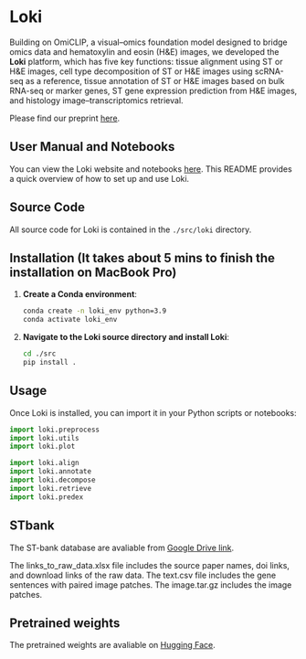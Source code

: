 # Loki
Building on OmiCLIP, a visual–omics foundation model designed to bridge omics data and hematoxylin and eosin (H&E) images, we developed the **Loki** platform, which has five key functions: tissue alignment using ST or H&E images, cell type decomposition of ST or H&E images using scRNA-seq as a reference, tissue annotation of ST or H&E images based on bulk RNA-seq or marker genes, ST gene expression prediction from H&E images, and histology image–transcriptomics retrieval.

Please find our preprint [here](https://doi.org/10.21203/rs.3.rs-5183775/v1).


## User Manual and Notebooks
You can view the Loki website and notebooks [here](https://guangyuwanglab2021.github.io/Loki/).
This README provides a quick overview of how to set up and use Loki.


## Source Code
All source code for Loki is contained in the `./src/loki` directory.


## Installation (It takes about 5 mins to finish the installation on MacBook Pro)

1. **Create a Conda environment**:
   ```bash
   conda create -n loki_env python=3.9
   conda activate loki_env
   ```

2. **Navigate to the Loki source directory and install Loki**:
   ```bash
   cd ./src
   pip install .
   ```

## Usage
Once Loki is installed, you can import it in your Python scripts or notebooks:
   ```python
   import loki.preprocess
   import loki.utils
   import loki.plot

   import loki.align
   import loki.annotate
   import loki.decompose
   import loki.retrieve
   import loki.predex
   ```


## STbank
The ST-bank database are avaliable from [Google Drive link](https://drive.google.com/drive/folders/1J15cO-pXTwkTjRAR-v-_nQkqXNfcCNn3?usp=share_link).

The links_to_raw_data.xlsx file includes the source paper names, doi links, and download links of the raw data.
The text.csv file includes the gene sentences with paired image patches.
The image.tar.gz includes the image patches.


## Pretrained weights
The pretrained weights are avaliable on [Hugging Face](https://huggingface.co/WangGuangyuLab/Loki).


